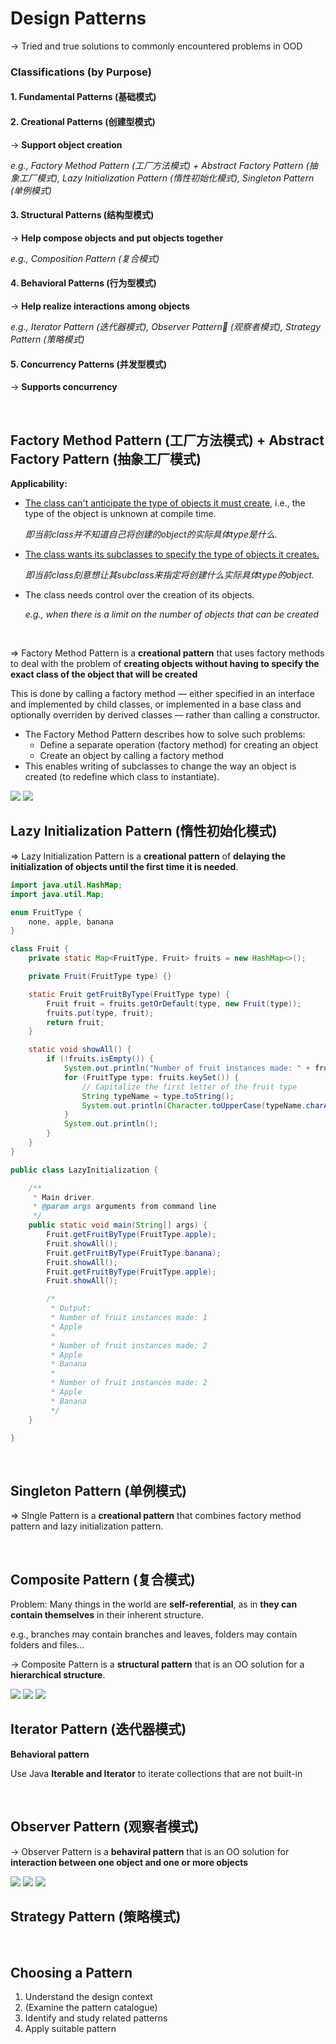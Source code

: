 # Design Patterns

-> Tried and true solutions to commonly encountered problems in OOD

### Classifications (by Purpose)

#### 1. Fundamental Patterns (基础模式)

#### 2. Creational Patterns (创建型模式)

-> **Support object creation**

*e.g., Factory Method Pattern (工厂方法模式) + Abstract Factory Pattern (抽象工厂模式), Lazy Initialization Pattern (惰性初始化模式), Singleton Pattern (单例模式)*

#### 3. Structural Patterns (结构型模式)

-> **Help compose objects and put objects together**

*e.g., Composition Pattern (复合模式)*

#### 4. Behavioral Patterns (行为型模式) 

-> **Help realize interactions among objects**

*e.g., Iterator Pattern (迭代器模式), Observer Pattern (观察者模式), Strategy Pattern (策略模式)*

#### 5. Concurrency Patterns (并发型模式)

-> **Supports concurrency**

<br>

## Factory Method Pattern (工厂方法模式) + Abstract Factory Pattern (抽象工厂模式)

**Applicability:**

- <u>The class can't anticipate the type of objects it must create</u>, i.e., the type of the object is unknown at compile time.

  *即当前class并不知道自己将创建的object的实际具体type是什么.*

- <u>The class wants its subclasses to specify the type of objects it creates.</u>

  *即当前class刻意想让其subclass来指定将创建什么实际具体type的object.*

- The class needs control over the creation of its objects.

  *e.g., when there is a limit on the number of objects that can be created*

<br>

=> Factory Method Pattern is a **creational pattern** that uses factory methods to deal with the problem of **creating objects without having to specify the exact class of the object that will be created**

This is done by calling a factory method — either specified in an interface and implemented by child classes, or implemented in a base class and optionally overriden by derived classes — rather than calling a constructor.

* The Factory Method Pattern describes how to solve such problems:
  * Define a separate operation (factory method) for creating an object
  * Create an object by calling a factory method
* This enables writing of subclasses to change the way an object is created (to redefine which class to instantiate).

<img src="https://github.com/Ziang-Lu/Software-Development-and-Design/blob/master/5-Design%20Patterns/1-Factory%20Method%20Pattern/factory_method_pattern.jpg?raw=true">

<img src="https://github.com/Ziang-Lu/Software-Development-and-Design/blob/master/5-Design%20Patterns/1-Factory%20Method%20Pattern/MazeGame-Room%20Example.png?raw=true">

<br>

## Lazy Initialization Pattern (惰性初始化模式)

=> Lazy Initialization Pattern is a **creational pattern** of **delaying the initialization of objects until the first time it is needed**.

```java
import java.util.HashMap;
import java.util.Map;

enum FruitType {
    none, apple, banana
}

class Fruit {
    private static Map<FruitType, Fruit> fruits = new HashMap<>();

    private Fruit(FruitType type) {}

    static Fruit getFruitByType(FruitType type) {
        Fruit fruit = fruits.getOrDefault(type, new Fruit(type));
        fruits.put(type, fruit);
        return fruit;
    }

    static void showAll() {
        if (!fruits.isEmpty()) {
            System.out.println("Number of fruit instances made: " + fruits.size());
            for (FruitType type: fruits.keySet()) {
                // Capitalize the first letter of the fruit type
                String typeName = type.toString();
                System.out.println(Character.toUpperCase(typeName.charAt(0)) + typeName.substring(1));
            }
            System.out.println();
        }
    }
}

public class LazyInitialization {

    /**
     * Main driver.
     * @param args arguments from command line
     */
    public static void main(String[] args) {
        Fruit.getFruitByType(FruitType.apple);
        Fruit.showAll();
        Fruit.getFruitByType(FruitType.banana);
        Fruit.showAll();
        Fruit.getFruitByType(FruitType.apple);
        Fruit.showAll();

        /*
         * Output:
         * Number of fruit instances made: 1
         * Apple
         *
         * Number of fruit instances made: 2
         * Apple
         * Banana
         *
         * Number of fruit instances made: 2
         * Apple
         * Banana
         */
    }

}

```

<br>

## Singleton Pattern (单例模式)

=> SIngle Pattern is a **creational pattern** that combines factory method pattern and lazy initialization pattern.

<br>

## Composite Pattern (复合模式)

Problem: Many things in the world are **self-referential**, as in **they can contain themselves** in their inherent structure.

e.g., branches may contain branches and leaves, folders may contain folders and files...

-> Composite Pattern is a **structural pattern** that is an OO solution for a **hierarchical structure**.

<img src="https://github.com/Ziang-Lu/Software-Development-and-Design/blob/master/5-Design%20Patterns/4-Composite%20Pattern/composite_pattern.png?raw=true">

<img src="https://github.com/Ziang-Lu/Software-Development-and-Design/blob/master/5-Design%20Patterns/4-Composite%20Pattern/Composite%20Pattern.png?raw=true">

<img src="https://github.com/Ziang-Lu/Software-Development-and-Design/blob/master/5-Design%20Patterns/4-Composite%20Pattern/Topic-Lecture-Video%20Example.png?raw=true">

<br>

## Iterator Pattern (迭代器模式)

**Behavioral pattern**

Use Java **Iterable and Iterator** to iterate collections that are not built-in

<br>

## Observer Pattern (观察者模式)

-> Observer Pattern is a **behaviral pattern** that is an OO solution for **interaction between one object and one or more objects**

<img src="https://github.com/Ziang-Lu/Software-Development-and-Design/blob/master/5-Design%20Patterns/4-Observer%20Pattern/observer_pattern.png?raw=true">

<img src="https://github.com/Ziang-Lu/Software-Development-and-Design/blob/master/5-Design%20Patterns/6-Observer%20Pattern/Observer%20Pattern.png?raw=true">

<img src="https://github.com/Ziang-Lu/Software-Development-and-Design/blob/master/5-Design%20Patterns/6-Observer%20Pattern/Java_Observable_Observer.png?raw=true">

<br>

## Strategy Pattern (策略模式)

<br>

## Choosing a Pattern

1. Understand the design context
2. (Examine the pattern catalogue)
3. Identify and study related patterns
4. Apply suitable pattern